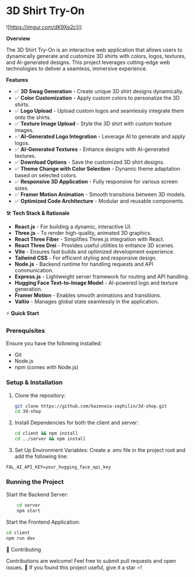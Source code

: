 # 3D Shirt Try-On
![https://imgur.com/dK9Xe2c]()


**Overview**

The 3D Shirt Try-On is an interactive web application that allows users to dynamically generate and customize 3D shirts with colors, logos, textures, and AI-generated designs. This project leverages cutting-edge web technologies to deliver a seamless, immersive experience.

 **Features**

- ✅ **3D Swag Generation** - Create unique 3D shirt designs dynamically.
- ✅ **Color Customization** - Apply custom colors to personalize the 3D shirts.
- ✅ **Logo Upload** - Upload custom logos and seamlessly integrate them onto the shirts.
- ✅ **Texture Image Upload** - Style the 3D shirt with custom texture images.
- ✅ **AI-Generated Logo Integration** - Leverage AI to generate and apply logos.
- ✅ **AI-Generated Textures** - Enhance designs with AI-generated textures.
- ✅ **Download Options** - Save the customized 3D shirt designs.
- ✅ **Theme Change with Color Selection** - Dynamic theme adaptation based on selected colors.
- ✅ **Responsive 3D Application** - Fully responsive for various screen sizes.
- ✅ **Framer Motion Animation** - Smooth transitions between 3D models.
- ✅ **Optimized Code Architecture** - Modular and reusable components.

🛠️ **Tech Stack & Rationale**

- **React.js** - For building a dynamic, interactive UI.
- **Three.js** - To render high-quality, animated 3D graphics.
- **React Three Fiber** - Simplifies Three.js integration with React.
- **React Three Drei** - Provides useful utilities to enhance 3D scenes.
- **Vite** - Ensures fast builds and optimized development experience.
- **Tailwind CSS** - For efficient styling and responsive design.
- **Node.js** - Backend runtime for handling requests and API communication.
- **Express.js** - Lightweight server framework for routing and API handling.
- **Hugging Face Text-to-Image Model** - AI-powered logo and texture generation.
- **Framer Motion** - Enables smooth animations and transitions.
- **Valtio** - Manages global state seamlessly in the application.

⚡ **Quick Start**

### Prerequisites

Ensure you have the following installed:

- Git
- Node.js
- npm (comes with Node.js)

### Setup & Installation

1. Clone the repository:
   ```bash
   git clone https://github.com/kazeneza-zephilin/3d-shop.git
   cd 3d-shop
   ```
2. Install Dependencies for both the client and server:
   ```bash
   cd client && npm install
   cd ../server && npm install
   ```
3. Set Up Environment Variables:
Create a .env file in the project root and add the following line:
```env
FAL_AI_API_KEY=your_hugging_face_api_key
```
### Running the Project
Start the Backend Server:
```bash
    cd server
    npm start
```
Start the Frontend Application:
```bash
cd client
npm run dev
```
🤝 Contributing

Contributions are welcome! Feel free to submit pull requests and open issues.
🌟 If you found this project useful, give it a star ⭐!
